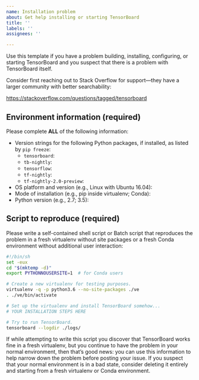 ```yaml
---
name: Installation problem
about: Get help installing or starting TensorBoard
title: ''
labels: ''
assignees: ''

---
```


Use this template if you have a problem building, installing,
configuring, or starting TensorBoard and you suspect that there is a
problem with TensorBoard itself.

Consider first reaching out to Stack Overflow for support—they have a
larger community with better searchability:

<https://stackoverflow.com/questions/tagged/tensorboard>

## Environment information (required)

Please complete **ALL** of the following information:

  - Version strings for the following Python packages, if installed, as
    listed by `pip freeze`:
      - `tensorboard`:
      - `tb-nightly`:
      - `tensorflow`:
      - `tf-nightly`:
      - `tf-nightly-2.0-preview`:
  - OS platform and version (e.g., Linux with Ubuntu 16.04):
  - Mode of installation (e.g., pip inside virtualenv; Conda):
  - Python version (e.g., 2.7; 3.5):

## Script to reproduce (required)

Please write a self-contained shell script or Batch script that
reproduces the problem in a fresh virtualenv without site packages or a
fresh Conda environment without additional user interaction:

```sh
#!/bin/sh
set -eux
cd "$(mktemp -d)"
export PYTHONNOUSERSITE=1  # for Conda users

# Create a new virtualenv for testing purposes.
virtualenv -q -p python3.6 --no-site-packages ./ve
. ./ve/bin/activate

# Set up the virtualenv and install TensorBoard somehow...
# YOUR INSTALLATION STEPS HERE

# Try to run TensorBoard.
tensorboard --logdir ./logs/
```

If while attempting to write this script you discover that TensorBoard
works fine in a fresh virtualenv, but you continue to have the problem
in your normal environment, then that’s good news: you can use this
information to help narrow down the problem before posting your issue.
If you suspect that your normal environment is in a bad state, consider
deleting it entirely and starting from a fresh virtualenv or Conda
environment.
